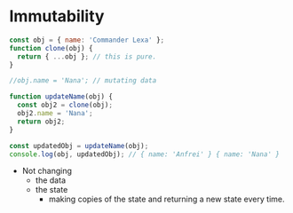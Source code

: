 # Immutability

```js
const obj = { name: 'Commander Lexa' };
function clone(obj) {
  return { ...obj }; // this is pure.
}

//obj.name = 'Nana'; // mutating data

function updateName(obj) {
  const obj2 = clone(obj);
  obj2.name = 'Nana';
  return obj2;
}

const updatedObj = updateName(obj);
console.log(obj, updatedObj); // { name: 'Anfrei' } { name: 'Nana' }
```

- Not changing
  - the data
  - the state
    - making copies of the state and returning a new state every time.

